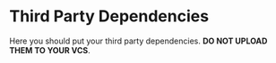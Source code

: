 # Third Party Dependencies

Here you should put your third party dependencies. **DO NOT UPLOAD THEM TO YOUR VCS**.